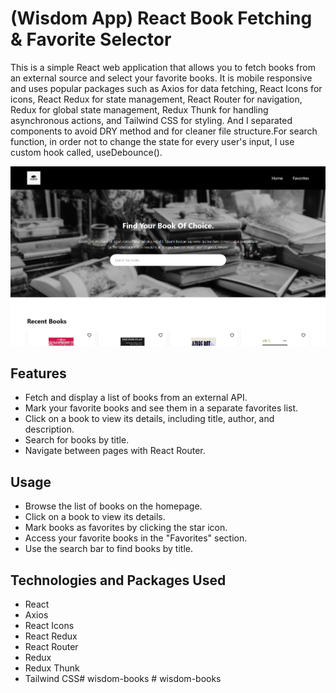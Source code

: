 # (Wisdom App) React Book Fetching & Favorite Selector

This is a simple React web application that allows you to fetch books from an external source and select your favorite books. It is mobile responsive and uses popular packages such as Axios for data fetching, React Icons for icons, React Redux for state management, React Router for navigation, Redux for global state management, Redux Thunk for handling asynchronous actions, and Tailwind CSS for styling. And I separated components to avoid DRY method and for cleaner file structure.For search function, in order not to change the state for every user's input, I use custom hook called, useDebounce().

![Demo](./demo.png)

## Features

- Fetch and display a list of books from an external API.
- Mark your favorite books and see them in a separate favorites list.
- Click on a book to view its details, including title, author, and description.
- Search for books by title.
- Navigate between pages with React Router.


## Usage

- Browse the list of books on the homepage.
- Click on a book to view its details.
- Mark books as favorites by clicking the star icon.
- Access your favorite books in the "Favorites" section.
- Use the search bar to find books by title.

## Technologies and Packages Used
- React
- Axios
- React Icons
- React Redux
- React Router
- Redux
- Redux Thunk
- Tailwind CSS#   w i s d o m - b o o k s 
 
 #   w i s d o m - b o o k s 
 
 